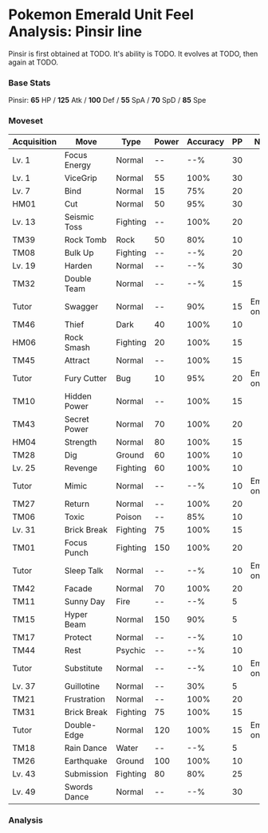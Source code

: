 # Pokemon Emerald Unit Feel Analysis: Pinsir line

Pinsir is first obtained at TODO. It's ability is TODO. It evolves at TODO, then again at TODO.

### Base Stats

Pinsir: **65** HP / **125** Atk / **100** Def / **55** SpA / **70** SpD / **85** Spe

### Moveset

|Acquisition|Move        |Type    |Power|Accuracy|PP |Notes                    |
|---        |---         |---     |---  |---     |---|---                      |
|Lv. 1      |Focus Energy|Normal  |--   |--%     |30 |                         |
|Lv. 1      |ViceGrip    |Normal  |55   |100%    |30 |                         |
|Lv. 7      |Bind        |Normal  |15   |75%     |20 |                         |
|HM01       |Cut         |Normal  |50   |95%     |30 |                         |
|Lv. 13     |Seismic Toss|Fighting|--   |100%    |20 |                         |
|TM39       |Rock Tomb   |Rock    |50   |80%     |10 |                         |
|TM08       |Bulk Up     |Fighting|--   |--%     |20 |                         |
|Lv. 19     |Harden      |Normal  |--   |--%     |30 |                         |
|TM32       |Double Team |Normal  |--   |--%     |15 |                         |
|Tutor      |Swagger     |Normal  |--   |90%     |15 |Emerald only             |
|TM46       |Thief       |Dark    |40   |100%    |10 |                         |
|HM06       |Rock Smash  |Fighting|20   |100%    |15 |                         |
|TM45       |Attract     |Normal  |--   |100%    |15 |                         |
|Tutor      |Fury Cutter |Bug     |10   |95%     |20 |Emerald only             |
|TM10       |Hidden Power|Normal  |--   |100%    |15 |                         |
|TM43       |Secret Power|Normal  |70   |100%    |20 |                         |
|HM04       |Strength    |Normal  |80   |100%    |15 |                         |
|TM28       |Dig         |Ground  |60   |100%    |10 |                         |
|Lv. 25     |Revenge     |Fighting|60   |100%    |10 |                         |
|Tutor      |Mimic       |Normal  |--   |--%     |10 |Emerald only             |
|TM27       |Return      |Normal  |--   |100%    |20 |                         |
|TM06       |Toxic       |Poison  |--   |85%     |10 |                         |
|Lv. 31     |Brick Break |Fighting|75   |100%    |15 |                         |
|TM01       |Focus Punch |Fighting|150  |100%    |20 |                         |
|Tutor      |Sleep Talk  |Normal  |--   |--%     |10 |Emerald only             |
|TM42       |Facade      |Normal  |70   |100%    |20 |                         |
|TM11       |Sunny Day   |Fire    |--   |--%     |5  |                         |
|TM15       |Hyper Beam  |Normal  |150  |90%     |5  |                         |
|TM17       |Protect     |Normal  |--   |--%     |10 |                         |
|TM44       |Rest        |Psychic |--   |--%     |10 |                         |
|Tutor      |Substitute  |Normal  |--   |--%     |10 |Emerald only             |
|Lv. 37     |Guillotine  |Normal  |--   |30%     |5  |                         |
|TM21       |Frustration |Normal  |--   |100%    |20 |                         |
|TM31       |Brick Break |Fighting|75   |100%    |15 |                         |
|Tutor      |Double-Edge |Normal  |120  |100%    |15 |Emerald only             |
|TM18       |Rain Dance  |Water   |--   |--%     |5  |                         |
|TM26       |Earthquake  |Ground  |100  |100%    |10 |                         |
|Lv. 43     |Submission  |Fighting|80   |80%     |25 |                         |
|Lv. 49     |Swords Dance|Normal  |--   |--%     |30 |                         |

### Analysis